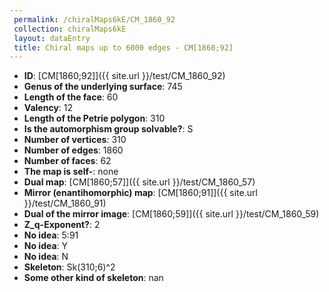 ```yaml
--- 
 permalink: /chiralMaps6kE/CM_1860_92 
 collection: chiralMaps6kE
 layout: dataEntry
 title: Chiral maps up to 6000 edges - CM[1860;92]
---
```


- **ID**: [CM[1860;92]]({{ site.url }}/test/CM_1860_92)
- **Genus of the underlying surface**: 745
- **Length of the face**: 60
- **Valency**: 12
- **Length of the Petrie polygon**: 310
- **Is the automorphism group solvable?**: S
- **Number of vertices**: 310
- **Number of edges**: 1860
- **Number of faces**: 62
- **The map is self-**: none
- **Dual map**: [CM[1860;57]]({{ site.url }}/test/CM_1860_57)
- **Mirror (enantihomorphic) map**: [CM[1860;91]]({{ site.url }}/test/CM_1860_91)
- **Dual of the mirror image**: [CM[1860;59]]({{ site.url }}/test/CM_1860_59)
- **Z_q-Exponent?**: 2
- **No idea**:  5:91
- **No idea**: Y
- **No idea**: N
- **Skeleton**: Sk(310;6)^2
- **Some other kind of skeleton**: nan
